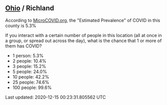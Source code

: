 
## [Ohio](/united-states/ohio) / Richland

According to [MicroCOVID.org](http://microcovid.org),
the "Estimated Prevalence" of COVID in this county is 5.3%

If you interact with a certain number of people in this location
(all at once in a group, or spread out across the day), what is the chance that
1 or more of them has COVID?

- 1 person: 5.3%
- 2 people: 10.4%
- 3 people: 15.2%
- 5 people: 24.0%
- 10 people: 42.2%
- 25 people: 74.6%
- 100 people: 99.6%

Last updated: 2020-12-15 00:23:31.805562 UTC
